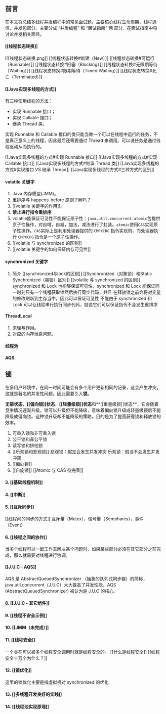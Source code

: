 ## 前言

在本文将总结多线程并发编程中的常见面试题，主要核心线程生命周期、线程通信、并发包部分。主要分成 “并发编程” 和 “面试指南” 两 部分，在面试指南中将讨论并发相关面经。


#### [[线程状态转换]]
![[线程状态转换.png]]
[[线程状态转换#新建（New）]]
[[线程状态转换#可运行（Runnable）]]
[[线程状态转换#阻塞（Blocking）]]
[[线程状态转换#无限期等待（Waiting）]]
[[线程状态转换#限期等待（Timed Waiting）]]
[[线程状态转换#死亡（Terminated）]]

####  [[Java实现多线程的方式]]

有三种使用线程的方法：

- 实现 Runnable 接口；
- 实现 Callable 接口；
- 继承 Thread 类。

实现 Runnable 和 Callable 接口的类只能当做一个可以在线程中运行的任务，不是真正意义上的线程，因此最后还需要通过 Thread 来调用。可以说任务是通过线程驱动从而执行的。

[[Java实现多线程的方式#实现 Runnable 接口]]
[[Java实现多线程的方式#实现 Callable 接口]]
[[Java实现多线程的方式#继承 Thread 类]]
[[Java实现多线程的方式#实现接口 VS 继承 Thread]]
[[Java实现多线程的方式#三种方式的区别]]


#### volatile 关键字
1. Java 内存模型(JMM)。
2. 重排序与 happens-before 原则了解吗？
3. [[volatile 关键字的作用]]。
4. **禁止进行指令重排序**
5. volatile能保证可见性不能保证原子性：`java.util.concurrent.atomic`包提供原子性操作，对自增，自减，加法，减法进行了封装。`atomic`使用`CAS`实现原子性操作。`CAS`实际上是利用处理器提供的 `CMPXCHG` 指令实现的，而处理器执行 `CMPXCHG` 指令是一个原子性操作。
6. [[volatile 与 synchronized 的区别]]
7. [[volatile 关键字的如何保证内存可见性]]

#### synchronized 关键字
1. 简介
[[synchronized与lock的区别]]
[[Synchronized（对象锁）和Static Synchronized（类锁）区别]]
[[volatile 与 synchronized 的区别]]
synchronized 和 Lock 也能够保证可见性，synchronized 和 Lock 能保证同一时刻只有一个线程获取锁然后执行同步代码，并且 在释放锁之前会将对变量的修改刷新到主存当中，因此可以保证可见性
不能由于 synchronized 和 Lock 可以让线程串行执行同步代码，就说它们可以保证指令不会发生重排序
#### ThreadLocal
1. 原理与作用。
2. 对应的内存泄露问题。

#### 线程池

#### AQS

## 锁
在多用户环境中，在同一时间可能会有多个用户更新相同的记录，这会产生冲突。这就是著名的并发性问题，因此需要引入**锁**。

**无锁状态**，**[[偏向锁]]状态**，**[[轻量级锁]]状态**和**[[重量级锁]]状态**，它会随着竞争情况逐渐升级。锁可以升级但不能降级，意味着偏向锁升级成轻量级锁后不能降级成偏向锁。这种锁升级却不能降级的策略，目的是为了提高获得锁和释放锁的效率。
1. 可重入锁和非可重入锁
2. 公平锁和非公平锁
3. 读写锁和排他锁
4. [[乐观锁和悲观锁]]
 悲观锁：假定会发生并发冲突
 乐观锁：假设不会发生并发冲突
5. [[偏向锁]]
6. [[自旋锁]]
[[Atomic 与 CAS 待完善]]

#### 3. [[基础线程机制]]

#### 4. [[中断]]

#### 5. [[互斥同步]]
[[线程间的同步的方式]]
互斥量（Mutex），信号量（Semphares），事件（Event）

#### 6. [[线程之间的协作]]

当多个线程可以一起工作去解决某个问题时，如果某些部分必须在其它部分之前完成，那么就需要对线程进行协调。

####  [[J.U.C - AQS]]
AQS 是  AbstractQueuedSynchronizer （抽象的队列式同步器）的简称，java.util.concurrent（J.U.C）大大提高了并发性能，AQS (AbstractQueuedSynchronizer) 被认为是 J.U.C 的核心。


#### 8. [[J.U.C - 其它组件]]

#### 9. [[线程不安全示例]]

#### 10. [[JMM（未完成）]]


#### 11. [[线程安全]]
一个类在可以被多个线程安全调用时就是线程安全的。
[[什么是线程安全]]
[[线程安全十万个为什么？]]
#### 12. [[锁优化]]
这里的锁优化主要是指虚拟机对 synchronized 的优化

#### 13. [[多线程开发良好的实践]]
#### 14. [[线程池实现原理]]


